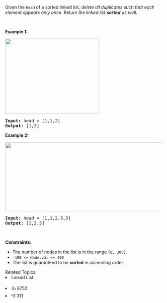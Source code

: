 <p>Given the <code>head</code> of a sorted linked list, <em>delete all duplicates such that each element appears only once</em>. Return <em>the linked list <strong>sorted</strong> as well</em>.</p>

<p>&nbsp;</p> 
<p><strong class="example">Example 1:</strong></p> 
<img alt="" src="https://assets.leetcode.com/uploads/2021/01/04/list1.jpg" style="width: 302px; height: 242px;" /> 
<pre>
<strong>Input:</strong> head = [1,1,2]
<strong>Output:</strong> [1,2]
</pre>

<p><strong class="example">Example 2:</strong></p> 
<img alt="" src="https://assets.leetcode.com/uploads/2021/01/04/list2.jpg" style="width: 542px; height: 222px;" /> 
<pre>
<strong>Input:</strong> head = [1,1,2,3,3]
<strong>Output:</strong> [1,2,3]
</pre>

<p>&nbsp;</p> 
<p><strong>Constraints:</strong></p>

<ul> 
 <li>The number of nodes in the list is in the range <code>[0, 300]</code>.</li> 
 <li><code>-100 &lt;= Node.val &lt;= 100</code></li> 
 <li>The list is guaranteed to be <strong>sorted</strong> in ascending order.</li> 
</ul>

<div><div>Related Topics</div><div><li>Linked List</li></div></div><br><div><li>👍 8752</li><li>👎 311</li></div>
